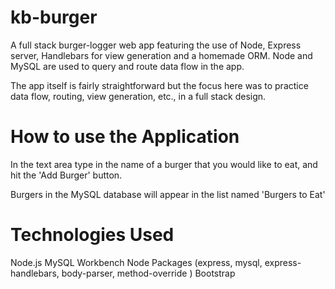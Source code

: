# kb-burger
A full stack burger-logger web app featuring the use of Node, Express server, Handlebars for view generation and a homemade ORM. Node and MySQL are used to query and route data flow in the app.

The app itself is fairly straightforward but the focus here was to practice data flow, routing, view generation, etc., in a full stack design.

# How to use the Application
In the text area type in the name of a burger that you would like to eat, and hit the 'Add Burger' button.

Burgers in the MySQL database will appear in the list named 'Burgers to Eat'

# Technologies Used
Node.js
MySQL Workbench
Node Packages (express, mysql, express-handlebars, body-parser, method-override )
Bootstrap